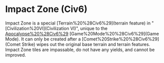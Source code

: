 # Impact Zone (Civ6)

Impact Zone is a special [Terrain%20%28Civ6%29](terrain feature) in "[Civilization%20VI](Civilization VI)", unique to the [Apocalypse%20%28Civ6%29](Apocalypse) [Game%20Mode%20%28Civ6%29](Game Mode). It can only be created after a [Comet%20Strike%20%28Civ6%29](Comet Strike) wipes out the original base terrain and terrain features. Impact Zone tiles are impassable, do not have any yields, and cannot be improved.